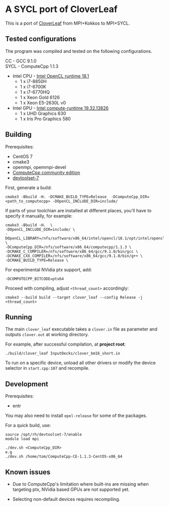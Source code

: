 # A SYCL port of CloverLeaf

This is a port of [CloverLeaf](https://github.com/UoB-HPC/cloverleaf_kokkos) from MPI+Kokkos to MPI+SYCL.

## Tested configurations

The program was compiled and tested on the following configurations.

CC -  GCC 9.1.0  
SYCL - ComputeCpp 1.1.3
 

 * Intel CPU - [Intel OpenCL runtime 18.1](https://software.intel.com/en-us/articles/opencl-drivers)
   * 1 x i7-8850H
   * 1 x i7-6700K
   * 1 x i7-6770HQ
   * 1 x Xeon Gold 6126
   * 1 x Xeon E5-2630L v0
 * Intel GPU - [Intel compute-runtime 19.32.13826](https://github.com/intel/compute-runtime/releases/tag/19.32.13826)
   * 1 x UHD Graphics 630
   * 1 x Iris Pro Graphics 580
   

## Building

Prerequisites:

 * CentOS 7
 * cmake3
 * openmpi, opemmpi-devel
 * [ComputeCpp community edition](https://www.codeplay.com/products/computesuite/computecpp)
 * [devtoolset-7](https://www.softwarecollections.org/en/scls/rhscl/devtoolset-7/)
 
First, generate a build:
 
    cmake3 -Bbuild -H. -DCMAKE_BUILD_TYPE=Release  -DComputeCpp_DIR=<path_to_computecpp> -DOpenCL_INCLUDE_DIR=include/

If parts of your toolchian are installed at different places, you'll have to specify it manually, for example:

    cmake3 -Bbuild -H.  \
    -DOpenCL_INCLUDE_DIR=include/ \
    -DOpenCL_LIBRARY=/nfs/software/x86_64/intel/opencl/18.1/opt/intel/opencl_compilers_and_libraries_18.1.0.015/linux/compiler/lib/intel64_lin/libOpenCL.so.2.0 \
    -DComputeCpp_DIR=/nfs/software/x86_64/computecpp/1.1.3 \
    -DCMAKE_C_COMPILER=/nfs/software/x86_64/gcc/9.1.0/bin/gcc \
    -DCMAKE_CXX_COMPILER=/nfs/software/x86_64/gcc/9.1.0/bin/g++ \
    -DCMAKE_BUILD_TYPE=Release \

For experimental NVidia ptx support, add:

    -DCOMPUTECPP_BITCODE=ptx64

Proceed with compiling, adjust `<thread_count>` accordingly:
    
    cmake3 --build build --target clover_leaf --config Release -j <thread_count>
   

## Running

The main `clover_leaf` executable takes a `clover.in` file as parameter and outputs `clover.out` at working directory.

For example, after successful compilation, at **project root**:

    ./build/clover_leaf InputDecks/clover_bm16_short.in

To run on a specific device, unload all other drivers or modify the device selector in `start.cpp:107` and recompile.

## Development

Prerequisites:

 * entr
 
You may also need to install `epel-release` for some of the packages.

For a quick build, use:

	source /opt/rh/devtoolset-7/enable
	module load mpi

    ./dev.sh <ComputeCpp_DIR>
    e.g
    ./dev.sh /home/tom/ComputeCpp-CE-1.1.3-CentOS-x86_64

## Known issues

 * Due to ComputeCpp's limitation where built-ins are missing when targeting ptx, NVidia based GPUs are not supported yet.

 * Selecting non-default devices requires recompiling. 
